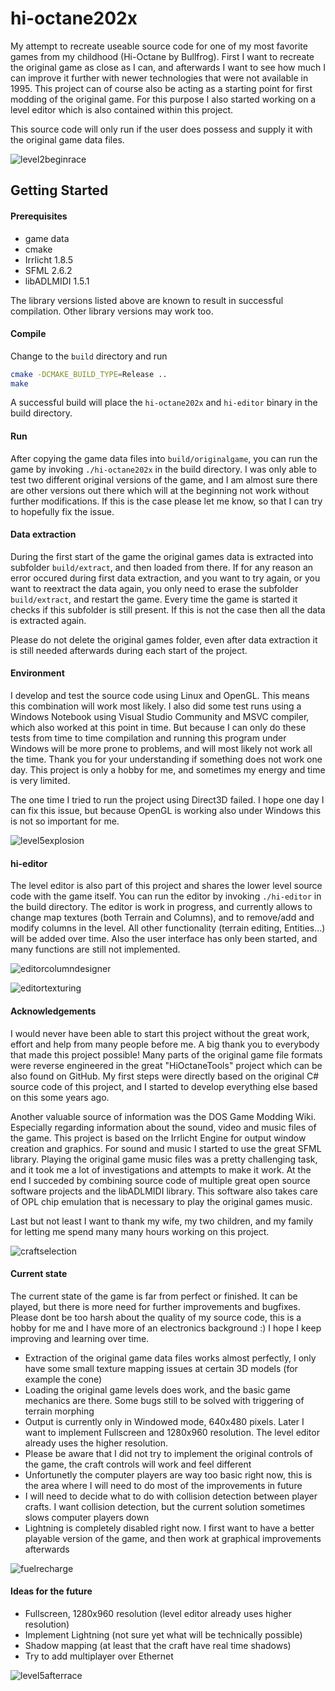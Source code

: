 # hi-octane202x
My attempt to recreate useable source code for one of my most favorite games from my childhood (Hi-Octane by Bullfrog). First I want to recreate the original game as close as I can, and afterwards I want to see how much I can improve it further with newer technologies that were not available in 1995. This project can of course also be acting as a starting point for first modding of the original game. For this purpose I also started working on a level editor which is also contained within this project. 

This source code will only run if the user does possess and supply it with the original game data files.

![level2beginrace](screenshots/level2-beginrace.png)

## Getting Started

#### Prerequisites
- game data
- cmake
- Irrlicht 1.8.5
- SFML 2.6.2
- libADLMIDI 1.5.1

The library versions listed above are known to result in successful compilation. Other library versions may work too.

#### Compile
Change to the `build` directory and run
```bash
cmake -DCMAKE_BUILD_TYPE=Release ..
make
```
A successful build will place the `hi-octane202x` and `hi-editor` binary in the build directory.

#### Run
After copying the game data files into `build/originalgame`, you can run the game by invoking `./hi-octane202x` in the build directory. I was only able to test two different original versions of the game, and I am almost sure there are other versions out there which will at the beginning not work without further modifications. If this is the case please let me know, so that I can try to hopefully fix the issue.

#### Data extraction
During the first start of the game the original games data is extracted into subfolder `build/extract`, and then loaded from there. If for any reason an error occured during first data extraction, and you want to try again, or you want to reextract the data again, you only need to erase the subfolder `build/extract`, and restart the game. Every time the game is started it checks if this subfolder is still present. If this is not the case then all the data is extracted again.

Please do not delete the original games folder, even after data extraction it is still needed afterwards during each start of the project.

#### Environment
I develop and test the source code using Linux and OpenGL. This means this combination will work most likely. I also did some test runs using a Windows Notebook using Visual Studio Community and MSVC compiler, which also worked at this point in time. But because I can only do these tests from time to time compilation and running this program under Windows will be more prone to problems, and will most likely not work all the time. Thank you for your understanding if something does not work one day. This project is only a hobby for me, and sometimes my energy and time is very limited.

The one time I tried to run the project using Direct3D failed. I hope one day I can fix this issue, but because OpenGL is working also under Windows this is not so important for me.

![level5explosion](screenshots/level5-explosion.png)

#### hi-editor

The level editor is also part of this project and shares the lower level source code with the game itself. You can run the editor by invoking `./hi-editor` in the build directory. The editor is work in progress, and currently allows to change map textures (both Terrain and Columns), and to remove/add and modify columns in the level. All other functionality (terrain editing, Entities...) will be added over time. Also the user interface has only been started, and many functions are still not implemented.

![editorcolumndesigner](screenshots/editor-columndesigner.png)

![editortexturing](screenshots/editor-texturing.png)

#### Acknowledgements
I would never have been able to start this project without the great work, effort and help from many people before me. A big thank you to everybody that made this
project possible! Many parts of the original game file formats were reverse engineered in the great "HiOctaneTools" project which can be also found on GitHub. My first steps were directly based on the original C# source code of this project, and I started to develop everything else based on this some years ago.

Another valuable source of information was the DOS Game Modding Wiki. Especially regarding information about the sound, video and music files of
the game. This project is based on the Irrlicht Engine for output window creation and graphics. For sound and music I started to use the great SFML library.
Playing the original game music files was a pretty challenging task, and it took me a lot of investigations and attempts to make it work. At the end I succeded by combining source code of multiple great open source software projects and the libADLMIDI library. This software also takes care of OPL chip emulation that is necessary to play the original games music.

Last but not least I want to thank my wife, my two children, and my family for letting me spend many many hours working on this project.

![craftselection](screenshots/craftselection.png)

#### Current state
The current state of the game is far from perfect or finished. It can be played, but there is more need for further improvements and bugfixes. Please dont be too harsh about the quality of my source code, this is a hobby for me and I have more of an electronics background :) I hope I keep improving and learning over time.

- Extraction of the original game data files works almost perfectly, I only have some small texture mapping issues at certain 3D models (for example the cone)
- Loading the original game levels does work, and the basic game mechanics are there. Some bugs still to be solved with triggering of terrain morphing
- Output is currently only in Windowed mode, 640x480 pixels. Later I want to implement Fullscreen and 1280x960 resolution. The level editor already uses the higher resolution. 
- Please be aware that I did not try to implement the original controls of the game, the craft controls will work and feel different
- Unfortunetly the computer players are way too basic right now, this is the area where I will need to do most of the improvements in future
- I will need to decide what to do with collision detection between player crafts. I want collision detection, but the current solution sometimes slows computer players down
- Lightning is completely disabled right now. I first want to have a better playable version of the game, and then work at graphical improvements afterwards

![fuelrecharge](screenshots/level1-fuelrecharge.png)

#### Ideas for the future
- Fullscreen, 1280x960 resolution (level editor already uses higher resolution)
- Implement Lightning (not sure yet what will be technically possible)
- Shadow mapping (at least that the craft have real time shadows)
- Try to add multiplayer over Ethernet

![level5afterrace](screenshots/level5-afterrace.png)
